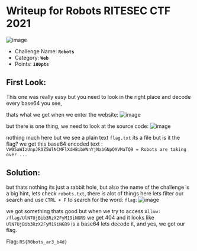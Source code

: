# Writeup for **Robots** RITESEC CTF 2021
![image](https://user-images.githubusercontent.com/33517160/114281089-03aca880-9a45-11eb-83b9-3e77626f37f7.png)


- Challenge Name: **`Robots`**
- Category: **`Web`**
- Points: **`100pts`**
## First Look:
This one was really easy but you need to look in the right place and decode every base64 you see,

thats what we get when we enter the website:
![image](https://user-images.githubusercontent.com/33517160/114281113-32c31a00-9a45-11eb-9998-fc5f709e67ce.png)


but there is one thing, we need to look at the source code:
![image](https://user-images.githubusercontent.com/33517160/114281128-50907f00-9a45-11eb-8a27-65525b5bf810.png)


nothing much here but we see a plain text `flag.txt` its a file but is it the flag?
we get this base64 encoded text : `VW05aWIzUnpJR0Z5WlNCMFlXdHBibWNnYjNabGNpQXVMaTQ9 = Robots are taking over ...`


## Solution:
but thats nothing its just a rabbit hole, but also the name of the challenge is a big hint, lets check `robots.txt`, there is alot of things here lets filter our search and use `CTRL + F` to search for the word: `flag`:
![image](https://user-images.githubusercontent.com/33517160/114281147-6a31c680-9a45-11eb-8eaa-cdce22369210.png)

we got something thats good but when we try to access `Allow: /flag/UlN7UjBib3RzX2FyM19iNGR9` we get 404
and it looks like `UlN7UjBib3RzX2FyM19iNGR9` is a base64 lets decode it, and yes, we got our flag.

Flag: `RS{R0bots_ar3_b4d}`
